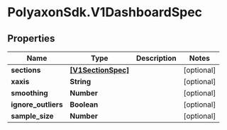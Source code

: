 # PolyaxonSdk.V1DashboardSpec

## Properties

Name | Type | Description | Notes
------------ | ------------- | ------------- | -------------
**sections** | [**[V1SectionSpec]**](V1SectionSpec.md) |  | [optional] 
**xaxis** | **String** |  | [optional] 
**smoothing** | **Number** |  | [optional] 
**ignore_outliers** | **Boolean** |  | [optional] 
**sample_size** | **Number** |  | [optional] 


